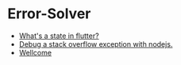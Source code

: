 # Error-Solver

-  [ What's a state in flutter?](https://github.com/ryihan/Error-Solver/discussions/4)
-  [ Debug a stack overflow exception with nodejs.](https://github.com/ryihan/Error-Solver/discussions/2)
-  [ Wellcome](https://github.com/ryihan/Error-Solver/discussions/1)
